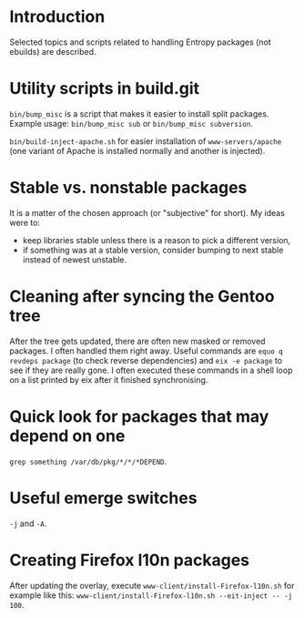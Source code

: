 # Introduction

Selected topics and scripts related to handling Entropy packages (not ebuilds)
are described.

# Utility scripts in build.git

`bin/bump_misc` is a script that makes it easier to install split packages.
Example usage: `bin/bump_misc sub` or `bin/bump_misc subversion`.

`bin/build-inject-apache.sh` for easier installation of `www-servers/apache`
(one variant of Apache is installed normally and another is injected).

# Stable vs. nonstable packages

It is a matter of the chosen approach (or "subjective" for short). My ideas
were to:

- keep libraries stable unless there is a reason to pick a different version,
- if something was at a stable version, consider bumping to next stable instead
  of newest unstable.

# Cleaning after syncing the Gentoo tree

After the tree gets updated, there are often new masked or removed packages. I
often handled them right away. Useful commands are `equo q revdeps package`
(to check reverse dependencies) and `eix -e package` to see if they are really
gone. I often executed these commands in a shell loop on a list printed by eix
after it finished synchronising.

# Quick look for packages that may depend on one

`grep something /var/db/pkg/*/*/*DEPEND`.

# Useful emerge switches

`-j` and `-A`.

# Creating Firefox l10n packages

After updating the overlay, execute `www-client/install-Firefox-l10n.sh` for
example like this: `www-client/install-Firefox-l10n.sh --eit-inject -- -j 100`.
